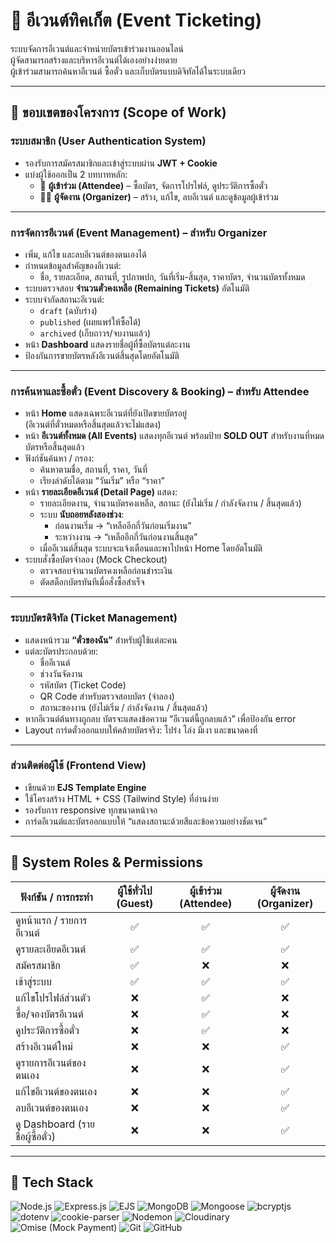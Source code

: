 # 🎫 อีเวนต์ทิคเก็ต (Event Ticketing)

ระบบจัดการอีเวนต์และจำหน่ายบัตรเข้าร่วมงานออนไลน์  
ผู้จัดสามารถสร้างและบริหารอีเวนต์ได้เองอย่างง่ายดาย  
ผู้เข้าร่วมสามารถค้นหาอีเวนต์ ซื้อตั๋ว และเก็บบัตรแบบดิจิทัลได้ในระบบเดียว

---

## 🧭 ขอบเขตของโครงการ (Scope of Work)

### ระบบสมาชิก (User Authentication System)
- รองรับการสมัครสมาชิกและเข้าสู่ระบบผ่าน **JWT + Cookie**
- แบ่งผู้ใช้ออกเป็น 2 บทบาทหลัก:
  - 👤 **ผู้เข้าร่วม (Attendee)** – ซื้อบัตร, จัดการโปรไฟล์, ดูประวัติการซื้อตั๋ว  
  - 🧑‍💼 **ผู้จัดงาน (Organizer)** – สร้าง, แก้ไข, ลบอีเวนต์ และดูข้อมูลผู้เข้าร่วม

---

### การจัดการอีเวนต์ (Event Management) – สำหรับ Organizer
- เพิ่ม, แก้ไข และลบอีเวนต์ของตนเองได้  
- กำหนดข้อมูลสำคัญของอีเวนต์:
  - ชื่อ, รายละเอียด, สถานที่, รูปภาพปก, วันที่เริ่ม-สิ้นสุด, ราคาบัตร, จำนวนบัตรทั้งหมด  
- ระบบตรวจสอบ **จำนวนตั๋วคงเหลือ (Remaining Tickets)** อัตโนมัติ
- ระบบจำกัดสถานะอีเวนต์:  
  - `draft` (ฉบับร่าง)  
  - `published` (เผยแพร่ให้ซื้อได้)  
  - `archived` (เก็บถาวร/จบงานแล้ว)
- หน้า **Dashboard** แสดงรายชื่อผู้ที่ซื้อบัตรแต่ละงาน
- ป้องกันการขายบัตรหลังอีเวนต์สิ้นสุดโดยอัตโนมัติ

---

### การค้นหาและซื้อตั๋ว (Event Discovery & Booking) – สำหรับ Attendee
- หน้า **Home** แสดงเฉพาะอีเวนต์ที่ยังเปิดขายบัตรอยู่  
  (อีเวนต์ที่ตั๋วหมดหรือสิ้นสุดแล้วจะไม่แสดง)
- หน้า **อีเวนต์ทั้งหมด (All Events)** แสดงทุกอีเวนต์ พร้อมป้าย **SOLD OUT** สำหรับงานที่หมดบัตรหรือสิ้นสุดแล้ว
- ฟังก์ชันค้นหา / กรอง:
  - ค้นหาตามชื่อ, สถานที่, ราคา, วันที่
  - เรียงลำดับได้ตาม “วันเริ่ม” หรือ “ราคา”
- หน้า **รายละเอียดอีเวนต์ (Detail Page)** แสดง:
  - รายละเอียดงาน, จำนวนบัตรคงเหลือ, สถานะ (ยังไม่เริ่ม / กำลังจัดงาน / สิ้นสุดแล้ว)
  - ระบบ **นับถอยหลังสองช่วง**:
    - ก่อนงานเริ่ม → “เหลืออีกกี่วันก่อนเริ่มงาน”
    - ระหว่างงาน → “เหลืออีกกี่วันก่อนงานสิ้นสุด”
  - เมื่ออีเวนต์สิ้นสุด ระบบจะแจ้งเตือนและพาไปหน้า Home โดยอัตโนมัติ
- ระบบสั่งซื้อบัตรจำลอง (Mock Checkout)
  - ตรวจสอบจำนวนบัตรคงเหลือก่อนชำระเงิน
  - ตัดสต็อกบัตรทันทีเมื่อสั่งซื้อสำเร็จ

---

### ระบบบัตรดิจิทัล (Ticket Management)
- แสดงหน้ารวม **“ตั๋วของฉัน”** สำหรับผู้ใช้แต่ละคน
- แต่ละบัตรประกอบด้วย:
  - ชื่ออีเวนต์
  - ช่วงวันจัดงาน
  - รหัสบัตร (Ticket Code)
  - QR Code สำหรับตรวจสอบบัตร (จำลอง)
  - สถานะของงาน (ยังไม่เริ่ม / กำลังจัดงาน / สิ้นสุดแล้ว)
- หากอีเวนต์ต้นทางถูกลบ บัตรจะแสดงข้อความ “อีเวนต์นี้ถูกลบแล้ว” เพื่อป้องกัน error
- Layout การ์ดตั๋วออกแบบให้คล้ายบัตรจริง: โปร่ง โล่ง มีเงา และขนาดคงที่

---

### ส่วนติดต่อผู้ใช้ (Frontend View)
- เขียนด้วย **EJS Template Engine**
- ใช้โครงสร้าง HTML + CSS (Tailwind Style) ที่อ่านง่าย
- รองรับการ responsive ทุกขนาดหน้าจอ
- การ์ดอีเวนต์และบัตรออกแบบให้ “แสดงสถานะด้วยสีและข้อความอย่างชัดเจน”

---

## 🔐 System Roles & Permissions

| ฟังก์ชัน / การกระทำ | ผู้ใช้ทั่วไป (Guest) | ผู้เข้าร่วม (Attendee) | ผู้จัดงาน (Organizer) |
|----------------------|:--------------------:|:-----------------------:|:----------------------:|
| ดูหน้าแรก / รายการอีเวนต์ | ✅ | ✅ | ✅ |
| ดูรายละเอียดอีเวนต์ | ✅ | ✅ | ✅ |
| สมัครสมาชิก | ✅ | ❌ | ❌ |
| เข้าสู่ระบบ | ✅ | ✅ | ✅ |
| แก้ไขโปรไฟล์ส่วนตัว | ❌ | ✅ | ❌ |
| ซื้อ/จองบัตรอีเวนต์ | ❌ | ✅ | ❌ |
| ดูประวัติการซื้อตั๋ว | ❌ | ✅ | ❌ |
| สร้างอีเวนต์ใหม่ | ❌ | ❌ | ✅ |
| ดูรายการอีเวนต์ของตนเอง | ❌ | ❌ | ✅ |
| แก้ไขอีเวนต์ของตนเอง | ❌ | ❌ | ✅ |
| ลบอีเวนต์ของตนเอง | ❌ | ❌ | ✅ |
| ดู Dashboard (รายชื่อผู้ซื้อตั๋ว) | ❌ | ❌ | ✅ |

---

## 🧩 Tech Stack

![Node.js](https://img.shields.io/badge/Node.js-43853D?style=for-the-badge&logo=node.js&logoColor=white)
![Express.js](https://img.shields.io/badge/Express.js-9C9C9C?style=for-the-badge&logo=express&logoColor=white)
![EJS](https://img.shields.io/badge/EJS-B4CA65?style=for-the-badge&logo=ejs&logoColor=black)
![MongoDB](https://img.shields.io/badge/MongoDB-4EA94B?style=for-the-badge&logo=mongodb&logoColor=white)
![Mongoose](https://img.shields.io/badge/Mongoose-880000?style=for-the-badge&logo=mongoose&logoColor=white)
![bcryptjs](https://img.shields.io/badge/bcryptjs-F7DF1E?style=for-the-badge&logo=javascript&logoColor=black)
![dotenv](https://img.shields.io/badge/dotenv-ECD53F?style=for-the-badge&logo=dotenv&logoColor=black)
![cookie-parser](https://img.shields.io/badge/cookie--parser-000000?style=for-the-badge&logo=node.js&logoColor=white)
![Nodemon](https://img.shields.io/badge/Nodemon-76D04B?style=for-the-badge&logo=nodemon&logoColor=black)
![Cloudinary](https://img.shields.io/badge/Cloudinary-3448C5?style=for-the-badge&logo=cloudinary&logoColor=white)
![Omise (Mock Payment)](https://img.shields.io/badge/Payment-Omise-blue?style=for-the-badge)
![Git](https://img.shields.io/badge/Git-F05032?style=for-the-badge&logo=git&logoColor=white)
![GitHub](https://img.shields.io/badge/GitHub-181717?style=for-the-badge&logo=github&logoColor=white)
